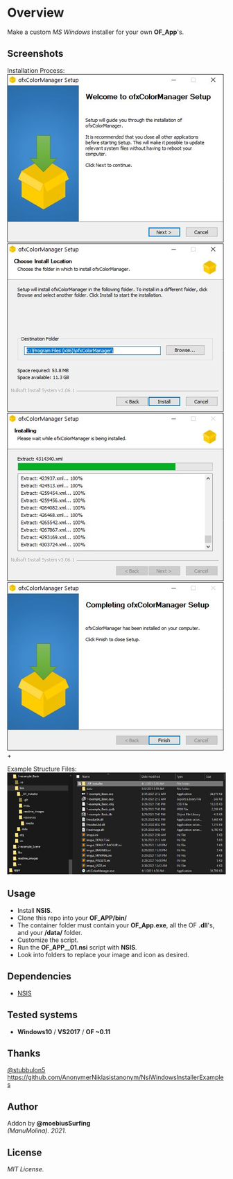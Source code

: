 # Overview
Make a custom _MS Windows_ installer for your own **OF_App**'s.

## Screenshots
Installation Process:  
![image](/readme_images/Capture1.JPG?raw=true "image")
![image](/readme_images/Capture2.JPG?raw=true "image")
![image](/readme_images/Capture3.JPG?raw=true "image")
![image](/readme_images/Capture4.JPG?raw=true "image")+

Example Structure Files:  
![image](/readme_images/Capture_Example.JPG?raw=true "image")

## Usage
- Install **NSIS**.
- Clone this repo into your **OF_APP/bin/** 
- The container folder must contain your **OF_App.exe**, all the OF **.dll**'s, and your **/data/** folder.
- Customize the script.
- Run the **OF_APP__01.nsi** script with **NSIS**.
- Look into folders to replace your image and icon as desired.

## Dependencies
* [NSIS](https://nsis.sourceforge.io/Main_Page)  

## Tested systems
- **Windows10** / **VS2017** / **OF ~0.11**

## Thanks
[@stubbulon5](https://forum.openframeworks.cc/t/deploying-and-creating-installers-for-windows-and-macos/36887/4)  
https://github.com/AnonymerNiklasistanonym/NsiWindowsInstallerExamples  

## Author
Addon by **@moebiusSurfing**  
*(ManuMolina). 2021.*

## License
*MIT License.*